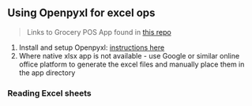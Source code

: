## Using Openpyxl for excel ops

> Links to Grocery POS App found in [this repo](https://github.com/abeeth-works/Grocery-POS-inventory/blob/ed6ab2013e4e80fc9b9eb644a8008b618e944aae/README.md)

1. Install and setup Openpyxl: [instructions here](#)
2. Where native xlsx app is not available - use Google or similar 
online office platform to generate the excel files and manually place
them in the app directory

### Reading Excel sheets